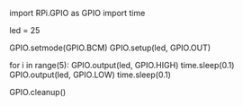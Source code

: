import RPi.GPIO as GPIO
import time

led = 25

GPIO.setmode(GPIO.BCM)
GPIO.setup(led, GPIO.OUT)

for i in range(5):
    GPIO.output(led, GPIO.HIGH)
    time.sleep(0.1)
    GPIO.output(led, GPIO.LOW)
    time.sleep(0.1)

GPIO.cleanup()

